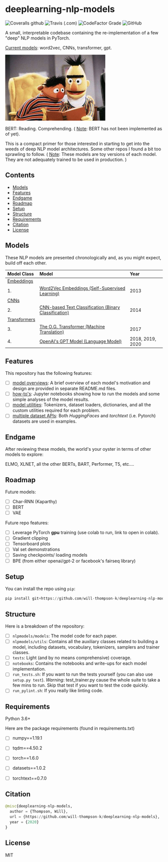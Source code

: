 # deeplearning-nlp-models
![Coveralls github](https://img.shields.io/coveralls/github/will-thompson-k/deeplearning-nlp-models)
![Travis (.com)](https://img.shields.io/travis/com/will-thompson-k/deeplearning-nlp-models)
![CodeFactor Grade](https://img.shields.io/codefactor/grade/github/will-thompson-k/deeplearning-nlp-models)
![GitHub](https://img.shields.io/github/license/will-thompson-k/deeplearning-nlp-models)

A small, interpretable codebase containing the re-implementation of a few "deep" NLP models in PyTorch.

<ins>Current models</ins>: word2vec, CNNs, transformer, gpt.

![Meta](media/bert.jpg)

BERT: Reading. Comprehending. ( <ins>Note</ins>: BERT has not been implemented as of yet). 

This is a compact primer for those interested in starting to get into the weeds of deep NLP model architectures.
Some other repos I found a bit too sprawling to follow.
( <ins>Note</ins>: These models are toy versions of each model. They are not adequately trained to be used in production. 
)

## Contents

- [Models](#Models)
- [Features](#Features)
- [Endgame](#Endgame)
- [Roadmap](#Roadmap)
- [Setup](#Setup)
- [Structure](#Structure)
- [Requirements](#Requirements)
- [Citation](#Citation)
- [License](#License)


## Models

These NLP models are presented chronologically and, as you might expect, build off each other.

|    Model Class               |           Model               |   Year                        | 
| :-------------------- | :--------------------  | :--------------------  | 
|  <ins>Embeddings</ins>|             |              | 
|  1. |  [Word2Vec Embeddings (Self-Supervised Learning)](notebooks/word2vec/README.md)   |       2013       | 
|  <ins>CNNs</ins>|             |              | 
|  2. |  [CNN-based Text Classification (Binary Classification)](notebooks/cnn/README.md)   |    2014          | 
|  <ins>Transformers</ins> |                |              | 
|  3. |  [The O.G. Transformer (Machine Translation)](notebooks/transformer/README.md)  |      2017        | 
|  4. |  [OpenAI's GPT Model (Language Model)](notebooks/gpt/README.md)  |   2018, 2019, 2020           | 

## Features

This repository has the following features:

- [ ] <ins>model overviews</ins>: A brief overview of each model's motivation and design are provided in separate README.md files.
- [ ] <ins>how-to's</ins>: Jupyter notebooks showing how to run the models and some simple analyses of the model results.
- [ ] <ins>model utilities</ins>: Tokenizers, dataset loaders, dictionaries, and all the custom utilities required for each problem.
- [ ] <ins>multiple dataset APIs</ins>: Both *HuggingFaces* and *torchtext* (i.e. Pytorch) datasets are used in examples.

## Endgame

After reviewing these models, the world's your oyster in terms of other models to explore:

ELMO, XLNET, all the other BERTs, BART, Performer, T5, etc....

## Roadmap

Future models:

- [ ] Char-RNN (Kaparthy)
- [ ] BERT
- [ ] VAE

Future repo features:

- [ ] Leverage PyTorch **gpu** training (use colab to run, link to open in colab).
- [ ] Gradient clipping
- [ ] Tensorboard plots
- [ ] Val set demonstrations
- [ ] Saving checkpoints/ loading models
- [ ] BPE (from either openai/gpt-2 or facebook's fairseq library)

## Setup

You can install the repo using `pip`:

```python
pip install git+https://github.com/will-thompson-k/deeplearning-nlp-models 
```

## Structure

Here is a breakdown of the repository:

- [ ] `nlpmodels/models`: The model code for each paper.
- [ ] `nlpmodels/utils`: Contains all the auxiliary classes related to building a model, 
including datasets, vocabulary, tokenizers, samplers and trainer classes.
- [ ] `tests`: Light (and by no means comprehensive) coverage.
- [ ] `notebooks`: Contains the notebooks and write-ups for each model implementation.
- [ ] `run_tests.sh`: If you want to run the tests yourself (you can also use `setup.py test`).
*Warning*: test_trainer.py cause the whole suite to take a few mins to run. Skip that test if you
want to test the code quickly.
- [ ] `run_pylint.sh`: If you really like linting code.

## Requirements

Python 3.6+

Here are the package requirements (found in requirements.txt)

- [ ] numpy==1.19.1
- [ ] tqdm==4.50.2
- [ ] torch==1.6.0
- [ ] datasets==1.0.2
- [ ] torchtext==0.7.0


## Citation

```python 
@misc{deeplearning-nlp-models,
  author = {Thompson, Will},
  url = {https://github.com/will-thompson-k/deeplearning-nlp-models},
  year = {2020}
}
```
## License

MIT
